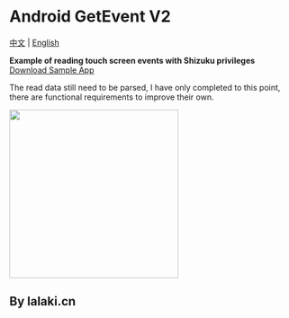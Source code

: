 # Android GetEvent V2

[中文](README.md) | [English](README_en.md)

**Example of reading touch screen events with Shizuku privileges**  [Download Sample App](https://github.com/lalakii/get_event/releases/)

The read data still need to be parsed, I have only completed to this point, there are functional requirements to improve their own.

<img src="./video/demo_v2.gif" width="300"/>

## By lalaki.cn
